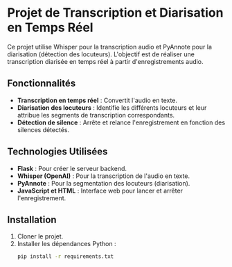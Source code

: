 # Projet de Transcription et Diarisation en Temps Réel

Ce projet utilise Whisper pour la transcription audio et PyAnnote pour la diarisation (détection des locuteurs). L'objectif est de réaliser une transcription diarisée en temps réel à partir d'enregistrements audio.

## Fonctionnalités
- **Transcription en temps réel** : Convertit l'audio en texte.
- **Diarisation des locuteurs** : Identifie les différents locuteurs et leur attribue les segments de transcription correspondants.
- **Détection de silence** : Arrête et relance l'enregistrement en fonction des silences détectés.

## Technologies Utilisées
- **Flask** : Pour créer le serveur backend.
- **Whisper (OpenAI)** : Pour la transcription de l'audio en texte.
- **PyAnnote** : Pour la segmentation des locuteurs (diarisation).
- **JavaScript et HTML** : Interface web pour lancer et arrêter l'enregistrement.

## Installation
1. Cloner le projet.
2. Installer les dépendances Python :
   ```bash
   pip install -r requirements.txt
